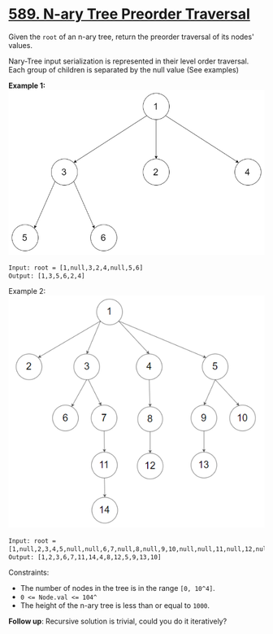 # [589. N-ary Tree Preorder Traversal](https://leetcode.com/problems/n-ary-tree-preorder-traversal/)

Given the `root` of an n-ary tree, return the preorder traversal of its nodes' values.

Nary-Tree input serialization is represented in their level order traversal. Each group of children is separated by the null value (See examples)


**Example 1:**
![Example 1](narytreeexample.png)

```
Input: root = [1,null,3,2,4,null,5,6]
Output: [1,3,5,6,2,4]
```
Example 2:
![Example 2](sample_4_964.png)

```
Input: root = [1,null,2,3,4,5,null,null,6,7,null,8,null,9,10,null,null,11,null,12,null,13,null,null,14]
Output: [1,2,3,6,7,11,14,4,8,12,5,9,13,10]
```

Constraints:
* The number of nodes in the tree is in the range `[0, 10^4]`.
* `0 <= Node.val <= 104^`
* The height of the n-ary tree is less than or equal to `1000`.


**Follow up**: Recursive solution is trivial, could you do it iteratively?
